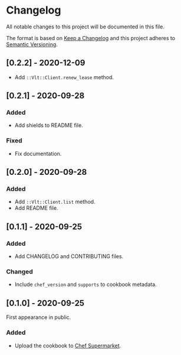 # Changelog
All notable changes to this project will be documented in this file.

The format is based on [Keep a Changelog](http://keepachangelog.com/en/1.0.0/)
and this project adheres to [Semantic Versioning](http://semver.org/spec/v2.0.0.html).

## [0.2.2] - 2020-12-09
- Add `::Vlt::Client.renew_lease` method.

## [0.2.1] - 2020-09-28
### Added
- Add shields to README file.

### Fixed
- Fix documentation.

## [0.2.0] - 2020-09-28
### Added
- Add `::Vlt::Client.list` method.
- Add README file.

## [0.1.1] - 2020-09-25
### Added
- Add CHANGELOG and CONTRIBUTING files.

### Changed
- Include `chef_version` and `supports` to cookbook metadata.

## [0.1.0] - 2020-09-25

First appearance in public.

### Added
- Upload the cookbook to [Chef Supermarket](https://supermarket.chef.io/cookbooks/vlt).
